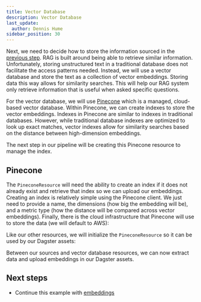 ```yaml
---
title: Vector Database
description: Vector Database
last_update:
  author: Dennis Hume
sidebar_position: 30
---
```


Next, we need to decide how to store the information sourced in the [previous step](/examples/rag/sources). RAG is built around being able to retrieve similar information. Unfortunately, storing unstructured text in a traditional database does not facilitate the access patterns needed. Instead, we will use a vector database and store the text as a collection of vector embeddings. Storing data this way allows for similarity searches. This will help our RAG system only retrieve information that is useful when asked specific questions.

For the vector database, we will use [Pinecone](https://www.pinecone.io/) which is a managed, cloud-based vector database. Within Pinecone, we can create indexes to store the vector embeddings. Indexes in Pinecone are similar to indexes in traditional databases. However, while traditional database indexes are optimized to look up exact matches, vector indexes allow for similarity searches based on the distance between high-dimension embeddings.

The next step in our pipeline will be creating this Pinecone resource to manage the index.

## Pinecone

The `PineconeResource` will need the ability to create an index if it does not already exist and retrieve that index so we can upload our embeddings. Creating an index is relatively simple using the Pinecone client. We just need to provide a name, the dimensions (how big the embedding will be), and a metric type (how the distance will be compared across vector embeddings). Finally, there is the cloud infrastructure that Pinecone will use to store the data (we will default to AWS):

<CodeExample
  path="docs_projects/project_ask_ai_dagster/src/project_ask_ai_dagster/defs/pinecone.py"
  language="python"
  startAfter="start_resource"
  endBefore="end_resource"
  title="src/project_ask_ai_dagster/defs/pinecone.py"
/>

Like our other resources, we will initialize the `PineconeResource` so it can be used by our Dagster assets:

<CodeExample
  path="docs_projects/project_ask_ai_dagster/src/project_ask_ai_dagster/defs/pinecone.py"
  language="python"
  startAfter="start_resource_int"
  endBefore="end_resource_int"
  title="src/project_ask_ai_dagster/defs/pinecone.py"
/>

Between our sources and vector database resources, we can now extract data and upload embeddings in our Dagster assets.

## Next steps

- Continue this example with [embeddings](/examples/rag/embeddings)
